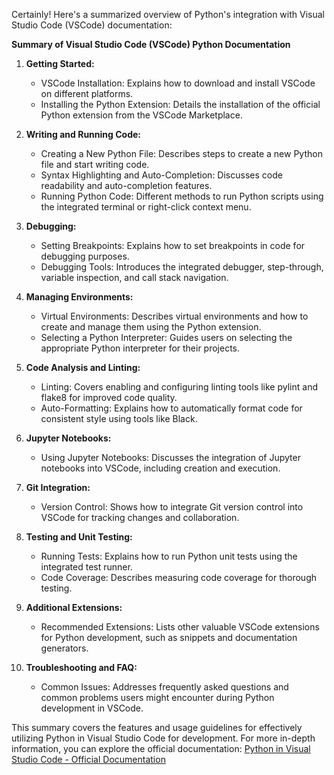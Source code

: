 Certainly! Here's a summarized overview of Python's integration with Visual Studio Code (VSCode) documentation:

**Summary of Visual Studio Code (VSCode) Python Documentation**

1. **Getting Started:**
   - VSCode Installation: Explains how to download and install VSCode on different platforms.
   - Installing the Python Extension: Details the installation of the official Python extension from the VSCode Marketplace.

2. **Writing and Running Code:**
   - Creating a New Python File: Describes steps to create a new Python file and start writing code.
   - Syntax Highlighting and Auto-Completion: Discusses code readability and auto-completion features.
   - Running Python Code: Different methods to run Python scripts using the integrated terminal or right-click context menu.

3. **Debugging:**
   - Setting Breakpoints: Explains how to set breakpoints in code for debugging purposes.
   - Debugging Tools: Introduces the integrated debugger, step-through, variable inspection, and call stack navigation.

4. **Managing Environments:**
   - Virtual Environments: Describes virtual environments and how to create and manage them using the Python extension.
   - Selecting a Python Interpreter: Guides users on selecting the appropriate Python interpreter for their projects.

5. **Code Analysis and Linting:**
   - Linting: Covers enabling and configuring linting tools like pylint and flake8 for improved code quality.
   - Auto-Formatting: Explains how to automatically format code for consistent style using tools like Black.

6. **Jupyter Notebooks:**
   - Using Jupyter Notebooks: Discusses the integration of Jupyter notebooks into VSCode, including creation and execution.

7. **Git Integration:**
   - Version Control: Shows how to integrate Git version control into VSCode for tracking changes and collaboration.

8. **Testing and Unit Testing:**
   - Running Tests: Explains how to run Python unit tests using the integrated test runner.
   - Code Coverage: Describes measuring code coverage for thorough testing.

9. **Additional Extensions:**
   - Recommended Extensions: Lists other valuable VSCode extensions for Python development, such as snippets and documentation generators.

10. **Troubleshooting and FAQ:**
    - Common Issues: Addresses frequently asked questions and common problems users might encounter during Python development in VSCode.

This summary covers the features and usage guidelines for effectively utilizing Python in Visual Studio Code for development. For more in-depth information, you can explore the official documentation: [Python in Visual Studio Code - Official Documentation](https://code.visualstudio.com/docs/languages/python)
